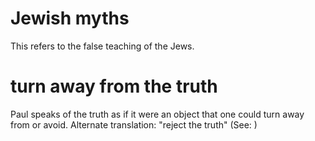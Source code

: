 
# Jewish myths
This refers to the false teaching of the Jews.

# turn away from the truth
Paul speaks of the truth as if it were an object that one could turn away from or avoid. Alternate translation: "reject the truth" (See: )